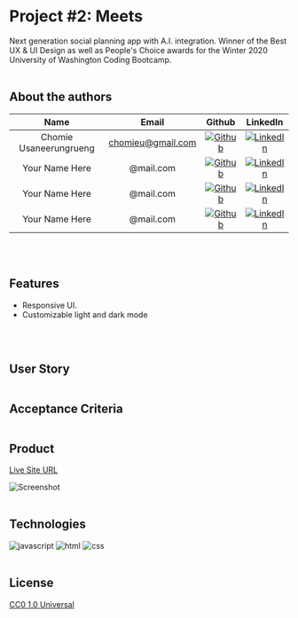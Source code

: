 # Project #2: Meets
Next generation social planning app with A.I. integration. Winner of the Best UX & UI Design as well as People's Choice awards for the Winter 2020 University of Washington Coding Bootcamp.
<br>
<br>

## About the authors

| Name | Email  | Github  | LinkedIn |
| :--: | :----: | :-----: | :------: |
| Chomie Usaneerungrueng | chomieu@gmail.com | [![Github](./Assets/images/github.png)](https://github.com/chomieu) | [![LinkedIn](./Assets/images/linkedin.png)](https://www.linkedin.com/in/chomieu/) |
| Your Name Here | @mail.com | [![Github](./Assets/images/github.png)](https://github.com/) | [![LinkedIn](./Assets/images/linkedin.png)](https://www.linkedin.com/in/) |
| Your Name Here | @mail.com | [![Github](./Assets/images/github.png)](https://github.com/) | [![LinkedIn](./Assets/images/linkedin.png)](https://www.linkedin.com/in/) |
| Your Name Here | @mail.com | [![Github](./Assets/images/github.png)](https://github.com/) | [![LinkedIn](./Assets/images/linkedin.png)](https://www.linkedin.com/in/) |
<br>
<br>

## Features

* Responsive UI.
* Customizable light and dark mode

<br>
<br>

## User Story

```

```

## Acceptance Criteria

```

```

## Product

[Live Site URL](https://uw-meets.herokuapp.com/)

![Screenshot]()
<br>
<br>
## Technologies

![javascript](https://img.shields.io/badge/javascript-99.9%25-yellow)
![html](https://img.shields.io/badge/html-<0.1%25-blue)
![css](https://img.shields.io/badge/css-<0.1%25-red)
<br>
<br>
## License

[CC0 1.0 Universal](https://creativecommons.org/publicdomain/zero/1.0/)
